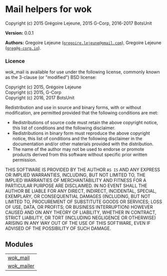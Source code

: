 

# Mail helpers for wok #

Copyright (c) 2015 Grégoire Lejeune, 2015 G-Corp, 2016-2017 BotsUnit

__Version:__ 0.0.1

__Authors:__ Gregoire Lejeune ([`gregoire.lejeune@gmail.com`](mailto:gregoire.lejeune@gmail.com)), Gregoire Lejeune ([`greg@g-corp.io`](mailto:greg@g-corp.io)).


### Licence ###

wok_mail is available for use under the following license, commonly known as the 3-clause (or "modified") BSD license:

Copyright (c) 2015, Grégoire Lejeune<br />
Copyright (c) 2015, G-Corp<br />
Copyright (c) 2016, 2017 BotsUnit<br />

Redistribution and use in source and binary forms, with or without modification, are permitted provided that the following conditions are met:

* Redistributions of source code must retain the above copyright notice, this list of conditions and the following disclaimer.
* Redistributions in binary form must reproduce the above copyright notice, this list of conditions and the following disclaimer in the documentation and/or other materials provided with the distribution.
* The name of the author may not be used to endorse or promote products derived from this software without specific prior written permission.



THIS SOFTWARE IS PROVIDED BY THE AUTHOR `AS IS` AND ANY EXPRESS OR IMPLIED WARRANTIES, INCLUDING, BUT NOT LIMITED TO, THE IMPLIED WARRANTIES OF MERCHANTABILITY AND FITNESS FOR A PARTICULAR PURPOSE ARE DISCLAIMED. IN NO EVENT SHALL THE AUTHOR BE LIABLE FOR ANY DIRECT, INDIRECT, INCIDENTAL, SPECIAL, EXEMPLARY, OR CONSEQUENTIAL DAMAGES (INCLUDING, BUT NOT LIMITED TO, PROCUREMENT OF SUBSTITUTE GOODS OR SERVICES; LOSS OF USE, DATA, OR PROFITS; OR BUSINESS INTERRUPTION) HOWEVER CAUSED AND ON ANY THEORY OF LIABILITY, WHETHER IN CONTRACT, STRICT LIABILITY, OR TORT (INCLUDING NEGLIGENCE OR OTHERWISE) ARISING IN ANY WAY OUT OF THE USE OF THIS SOFTWARE, EVEN IF ADVISED OF THE POSSIBILITY OF SUCH DAMAGE.


## Modules ##


<table width="100%" border="0" summary="list of modules">
<tr><td><a href="https://gitlab.botsunit.com/msaas/wok_mail/tree/master/doc/wok_mail.md" class="module">wok_mail</a></td></tr>
<tr><td><a href="https://gitlab.botsunit.com/msaas/wok_mail/tree/master/doc/wok_mailer.md" class="module">wok_mailer</a></td></tr></table>

